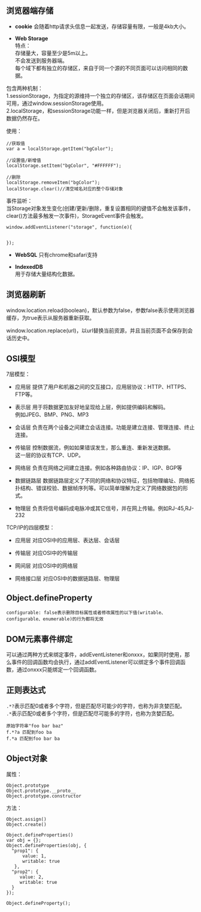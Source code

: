 ## 浏览器端存储
* **cookie**
会随着http请求头信息一起发送，存储容量有限，一般是4kb大小。

* **Web Storage**  
特点：  
存储量大，容量至少是5m以上。  
不会发送到服务器端。  
每个域下都有独立的存储区，来自于同一个源的不同页面可以访问相同的数据。  



包含两种机制：  
1.sessionStorage，为指定的源维持一个独立的存储区，该存储区在页面会话期间可用，通过window.sessionStorage使用。  
2.localStorage，和sessionStorage功能一样，但是浏览器关闭后，重新打开后数据仍然存在。  

使用：  
```
//获取值
var a = localStorage.getItem("bgColor");

//设置值/新增值
localStorage.setItem("bgColor", "#FFFFFF");

//删除
localStorage.removeItem("bgColor");
localStorage.clear()//清空域名对应的整个存储对象
```  

事件监听：  
当Storage对象发生变化(创建/更新/删除，重复设置相同的键值不会触发该事件，clear()方法最多触发一次事件)，StorageEvent事件会触发。  
```
window.addEventListener("storage", function(e){
	

});
```

* **WebSQL**
只有chrome和safari支持  

* **IndexedDB**  
用于存储大量结构化数据。

## 浏览器刷新
window.location.reload(boolean)，默认参数为false，参数false表示使用浏览器缓存，为true表示从服务器重新获取。  

window.location.replace(url)，以url替换当前资源，并且当前页面不会保存到会话历史中。  

## OSI模型
7层模型：

* 应用层
提供了用户和机器之间的交互接口，应用层协议：HTTP、HTTPS、FTP等。

* 表示层
用于将数据更加友好地呈现给上层，例如提供编码和解码。  
例如JPEG、BMP、PNG、MP3

* 会话层
负责在两个设备之间建立会话连接。功能是建立连接、管理连接、终止连接。  

* 传输层
控制数据流，例如如果错误发生，那么重连、重新发送数据。  
这一层的协议有TCP、UDP。

* 网络层
负责在网络之间建立连接。例如各种路由协议：IP、IGP、BGP等

* 数据链路层
数据链路层定义了不同的网络和协议特征，包括物理编址、网络拓扑结构、错误校验、数据帧序列等。可以简单理解为定义了网络数据包的形式。

* 物理层
负责将信号编码成电脉冲或其它信号，并在网上传输。例如RJ-45,RJ-232

TCP/IP的四层模型：  

* 应用层
对应OSI中的应用层、表达层、会话层

* 传输层
对应OSI中的传输层

* 网间层
对应OSI中的网络层

* 网络接口层
对应OSI中的数据链路层、物理层

## Object.defineProperty
```
configurable: false表示删除目标属性或者修改属性的以下值(writable、configurable、enumerable)的行为都将无效
```

## DOM元素事件绑定
可以通过两种方式来绑定事件，addEventListener和onxxx，如果同时使用，那么事件的回调函数均会执行，通过addEventListener可以绑定多个事件回调函数，通过onxxx只能绑定一个回调函数。  

## 正则表达式
`.*?`表示匹配0或者多个字符，但是匹配尽可能少的字符，也称为非贪婪匹配。  
`.*`表示匹配0或者多个字符，但是匹配尽可能多的字符，也称为贪婪匹配。

```
原始字符串"foo bar baz"
f.*?a 匹配到foo ba
f.*a 匹配到foo bar ba
```

## Object对象
属性：  
```
Object.prototype
Object.prototype.__proto__
Object.prototype.constructor
```

方法：  
```
Object.assign()
Object.create()

Object.defineProperties()
var obj = {};
Object.defineProperties(obj, {
  "prop1": {
      value: 1,
      writable: true
   },
  "prop2": {
     value: 2,
     writable: true
  }
});

Object.defineProperty();


```
